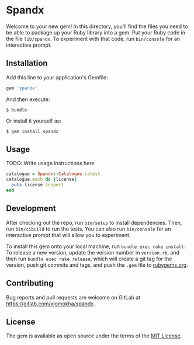# Spandx

Welcome to your new gem! In this directory, you'll find the files you need to be able to package up your Ruby library into a gem. Put your Ruby code in the file `lib/spandx`. To experiment with that code, run `bin/console` for an interactive prompt.


## Installation

Add this line to your application's Gemfile:

```ruby
gem 'spandx'
```

And then execute:

    $ bundle

Or install it yourself as:

    $ gem install spandx

## Usage

TODO: Write usage instructions here

```ruby
catalogue = Spandx::Catalogue.latest
catalogue.each do |license|
  puts license.inspect
end
```

## Development

After checking out the repo, run `bin/setup` to install dependencies. Then, run `bin/cibuild` to run the tests. You can also run `bin/console` for an interactive prompt that will allow you to experiment.

To install this gem onto your local machine, run `bundle exec rake install`. To release a new version, update the version number in `version.rb`, and then run `bundle exec rake release`, which will create a git tag for the version, push git commits and tags, and push the `.gem` file to [rubygems.org](https://rubygems.org).

## Contributing

Bug reports and pull requests are welcome on GitLab at https://gitlab.com/xlgmokha/spandx.

## License

The gem is available as open source under the terms of the [MIT License](https://opensource.org/licenses/MIT).
